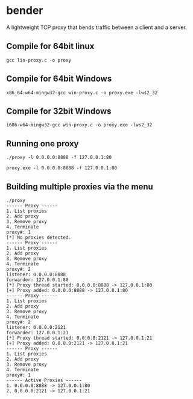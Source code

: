 # bender
A lightweight TCP proxy that bends traffic between a client and a server.

## Compile for 64bit linux
```
gcc lin-proxy.c -o proxy
```

## Compile for 64bit Windows
```
x86_64-w64-mingw32-gcc win-proxy.c -o proxy.exe -lws2_32
```

## Compile for 32bit Windows
```
i686-w64-mingw32-gcc win-proxy.c -o proxy.exe -lws2_32
```

## Running one proxy
```
./proxy -l 0.0.0.0:8888 -f 127.0.0.1:80

proxy.exe -l 0.0.0.0:8888 -f 127.0.0.1:80
```

## Building multiple proxies via the menu
```
./proxy     
------ Proxy ------
1. List proxies
2. Add proxy
3. Remove proxy
4. Terminate
proxy#: 1
[*] No proxies detected.
------ Proxy ------
1. List proxies
2. Add proxy
3. Remove proxy
4. Terminate
proxy#: 2
listener: 0.0.0.0:8888
forwarder: 127.0.0.1:80
[*] Proxy thread started: 0.0.0.0:8888 -> 127.0.0.1:80
[+] Proxy added: 0.0.0.0:8888 -> 127.0.0.1:80
------ Proxy ------
1. List proxies
2. Add proxy
3. Remove proxy
4. Terminate
proxy#: 2
listener: 0.0.0.0:2121
forwarder: 127.0.0.1:21
[*] Proxy thread started: 0.0.0.0:2121 -> 127.0.0.1:21
[+] Proxy added: 0.0.0.0:2121 -> 127.0.0.1:21
------ Proxy ------
1. List proxies
2. Add proxy
3. Remove proxy
4. Terminate
proxy#: 1	
------ Active Proxies ------
1. 0.0.0.0:8888 -> 127.0.0.1:80
2. 0.0.0.0:2121 -> 127.0.0.1:21
```
